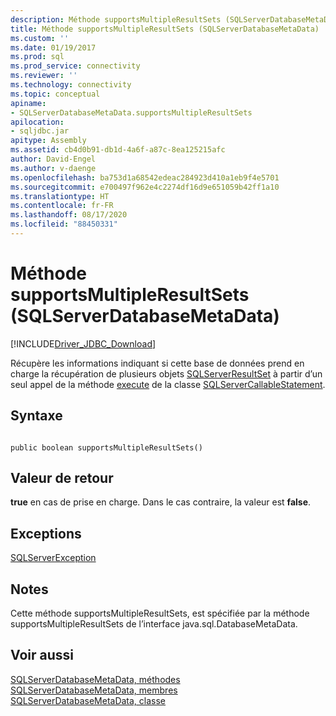 ```yaml
---
description: Méthode supportsMultipleResultSets (SQLServerDatabaseMetaData)
title: Méthode supportsMultipleResultSets (SQLServerDatabaseMetaData) | Microsoft Docs
ms.custom: ''
ms.date: 01/19/2017
ms.prod: sql
ms.prod_service: connectivity
ms.reviewer: ''
ms.technology: connectivity
ms.topic: conceptual
apiname:
- SQLServerDatabaseMetaData.supportsMultipleResultSets
apilocation:
- sqljdbc.jar
apitype: Assembly
ms.assetid: cb4d0b91-db1d-4a6f-a87c-8ea125215afc
author: David-Engel
ms.author: v-daenge
ms.openlocfilehash: ba753d1a68542edeac284923d410a1eb9f4e5701
ms.sourcegitcommit: e700497f962e4c2274df16d9e651059b42ff1a10
ms.translationtype: HT
ms.contentlocale: fr-FR
ms.lasthandoff: 08/17/2020
ms.locfileid: "88450331"
---
```

# <a name="supportsmultipleresultsets-method-sqlserverdatabasemetadata"></a>Méthode supportsMultipleResultSets (SQLServerDatabaseMetaData)
[!INCLUDE[Driver_JDBC_Download](../../../includes/driver_jdbc_download.md)]

  Récupère les informations indiquant si cette base de données prend en charge la récupération de plusieurs objets [SQLServerResultSet](../../../connect/jdbc/reference/sqlserverresultset-class.md) à partir d’un seul appel de la méthode [execute](../../../connect/jdbc/reference/execute-method.md) de la classe [SQLServerCallableStatement](../../../connect/jdbc/reference/sqlservercallablestatement-class.md).  
  
## <a name="syntax"></a>Syntaxe  
  
```  
  
public boolean supportsMultipleResultSets()  
```  
  
## <a name="return-value"></a>Valeur de retour  
 **true** en cas de prise en charge. Dans le cas contraire, la valeur est **false**.  
  
## <a name="exceptions"></a>Exceptions  
 [SQLServerException](../../../connect/jdbc/reference/sqlserverexception-class.md)  
  
## <a name="remarks"></a>Notes  
 Cette méthode supportsMultipleResultSets, est spécifiée par la méthode supportsMultipleResultSets de l’interface java.sql.DatabaseMetaData.  
  
## <a name="see-also"></a>Voir aussi  
 [SQLServerDatabaseMetaData, méthodes](../../../connect/jdbc/reference/sqlserverdatabasemetadata-methods.md)   
 [SQLServerDatabaseMetaData, membres](../../../connect/jdbc/reference/sqlserverdatabasemetadata-members.md)   
 [SQLServerDatabaseMetaData, classe](../../../connect/jdbc/reference/sqlserverdatabasemetadata-class.md)  
  
  

